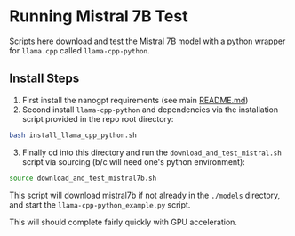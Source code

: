 # Running Mistral 7B Test

Scripts here download and test the Mistral 7B model with a python wrapper for
`llama.cpp` called `llama-cpp-python`.

## Install Steps

1. First install the nanogpt requirements (see main [README.md](../README.md))
2. Second install `llama-cpp-python` and dependencies via the installation
   script provided in the repo root directory:

```bash
bash install_llama_cpp_python.sh
```
3. Finally cd into this directory and run the `download_and_test_mistral.sh`
   script via sourcing (b/c will need one's python environment):

```bash
source download_and_test_mistral7b.sh
```

This script will download mistral7b if not already in the `./models` directory,
and start the `llama-cpp-python_example.py` script.

This will should complete fairly quickly with GPU acceleration.
